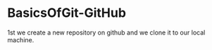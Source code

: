 # BasicsOfGit-GitHub
1st we create a new repository on github and we clone it to our local machine.
